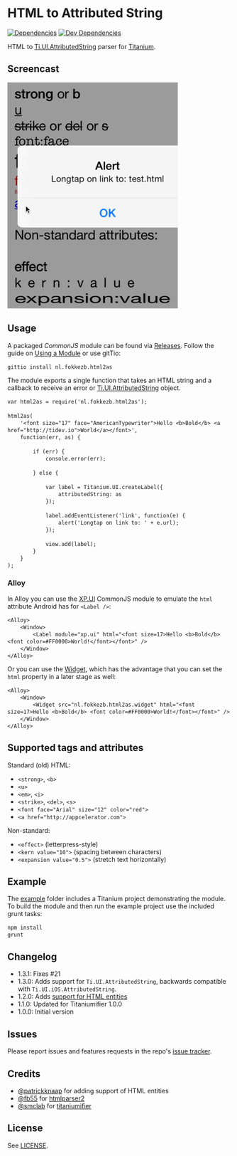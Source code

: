 # HTML to Attributed String

[![Dependencies](https://david-dm.org/fokkezb/ti-html2as/status.svg?style=flat-square)](https://david-dm.org/fokkezb/ti-html2as#info=dependencies)
[![Dev Dependencies](https://david-dm.org/fokkezb/ti-html2as/dev-status.svg?style=flat-square)](https://david-dm.org/fokkezb/ti-html2as#info=devDependencies)

HTML to [Ti.UI.AttributedString](http://docs.appcelerator.com/platform/latest/#!/api/Titanium.UI.AttributedString) parser for [Titanium](http://appcelerator.com/titanium).

## Screencast

![screencast](screencast.gif)

## Usage
A packaged *CommonJS* module can be found via [Releases](https://github.com/fokkezb/ti-html2as/releases). Follow the guide on [Using a Module](http://docs.appcelerator.com/titanium/latest/#!/guide/Using_a_Module) or use gitTio:

	gittio install nl.fokkezb.html2as

The module exports a single function that takes an HTML string and a callback to receive an error or [Ti.UI.AttributedString](http://docs.appcelerator.com/platform/latest/#!/api/Titanium.UI.AttributedString) object.

```
var html2as = require('nl.fokkezb.html2as');

html2as(
	'<font size="17" face="AmericanTypewriter">Hello <b>Bold</b> <a href="http://tidev.io">World</a></font>',
	function(err, as) {

		if (err) {
			console.error(err);

		} else {

			var label = Titanium.UI.createLabel({
				attributedString: as
			});

			label.addEventListener('link', function(e) {
				alert('Longtap on link to: ' + e.url);
			});

			view.add(label);
		}
	}
);
```

### Alloy

In Alloy you can use the [XP.UI](https://github.com/FokkeZB/UTiL/blob/master/docs/xp.ui.md#tag-label) CommonJS module to emulate the `html` attribute Android has for `<Label />`:

```
<Alloy>
	<Window>
		<Label module="xp.ui" html="<font size=17>Hello <b>Bold</b> <font color=#FF0000>World!</font></font>" />
	</Window>
</Alloy> 
```

Or you can use the [Widget](https://github.com/FokkeZB/nl.fokkezb.html2as.widget), which has the advantage that you can set the `html` property in a later stage as well:

```
<Alloy>
	<Window>
		<Widget src="nl.fokkezb.html2as.widget" html="<font size=17>Hello <b>Bold</b> <font color=#FF0000>World!</font></font>" />
	</Window>
</Alloy> 
```

## Supported tags and attributes

Standard (old) HTML:

* `<strong>`, `<b>`
* `<u>`
* `<em>`, `<i>`
* `<strike>`, `<del>`, `<s>`
* `<font face="Arial" size="12" color="red">`
* `<a href="http://appcelerator.com">`

Non-standard: 

* `<effect>` (letterpress-style)
* `<kern value="10">` (spacing between characters)
* `<expansion value="0.5">` (stretch text horizontally)

## Example
The [example](example) folder includes a Titanium project demonstrating the module. To build the module and then run the example project use the included grunt tasks:

```
npm install
grunt
```

## Changelog

* 1.3.1: Fixes #21
* 1.3.0: Adds support for `Ti.UI.AttributedString`, backwards compatible with `Ti.UI.iOS.AttributedString`.
* 1.2.0: Adds [support for HTML entities](https://github.com/FokkeZB/ti-html2as/pull/5)
* 1.1.0: Updated for Titaniumifier 1.0.0
* 1.0.0: Initial version

## Issues

Please report issues and features requests in the repo's [issue tracker](https://github.com/fokkezb/ti-html2as/issues).


## Credits

* [@patrickknaap](https://github.com/patrickknaap) for adding support of HTML entities
* [@fb55](https://github.com/fb55) for [htmlparser2](https://github.com/fb55/htmlparser2)
* [@smclab](https://github.com/smclab/titaniumifier) for [titaniumifier](https://github.com/smclab/titaniumifier)


## License

See [LICENSE](LICENSE).
